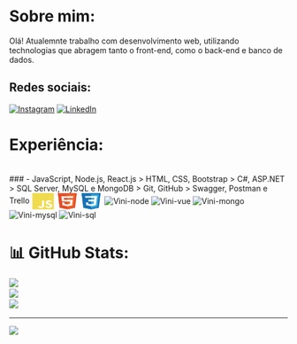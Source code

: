 
# Sobre mim:
Olá! Atualemnte trabalho com desenvolvimento web, utilizando technologias que abragem tanto o front-end, como o back-end e banco de dados.


## Redes sociais:
[![Instagram](https://img.shields.io/badge/Instagram-%23E4405F.svg?logo=Instagram&logoColor=white)](https://instagram.com/viniciuzrock) [![LinkedIn](https://img.shields.io/badge/LinkedIn-%230077B5.svg?logo=linkedin&logoColor=white)](https://linkedin.com/in/vinicius-rocha-santos) 
  
# Experiência:
 <div style="display: inline_block"><br>
   ### - JavaScript, Node.js, React.js
   > HTML, CSS, Bootstrap
   > C#, ASP.NET
   > SQL Server, MySQL e MongoDB
   > Git, GitHub
   > Swagger, Postman e Trello
  <img align="center" alt="Vini-Js" height="30" width="40" src="https://raw.githubusercontent.com/devicons/devicon/master/icons/javascript/javascript-plain.svg">
  <img align="center" alt="Vini-HTML" height="30" width="40" src="https://raw.githubusercontent.com/devicons/devicon/master/icons/html5/html5-original.svg">
  <img align="center" alt="Vini-CSS" height="30" width="40" src="https://raw.githubusercontent.com/devicons/devicon/master/icons/css3/css3-original.svg">
  <img align="center" alt="Vini-node" height="30" width="40" src="https://cdn.jsdelivr.net/gh/devicons/devicon/icons/nodejs/nodejs-original.svg">
  <img align="center" alt="Vini-vue"  height="30" width="40" src="https://cdn.jsdelivr.net/gh/devicons/devicon/icons/reactjs/reactjs-original.svg" />
  <img align="center" alt="Vini-mongo" height="30" width="40" src="https://cdn.jsdelivr.net/gh/devicons/devicon/icons/mongodb/mongodb-original-wordmark.svg" />        
  <img align="center" alt="Vini-mysql" height="30" width="40" src="https://cdn.jsdelivr.net/gh/devicons/devicon/icons/mysql/mysql-original.svg" />
  <img align="center" alt="Vini-sql" height="30" width="40" src="https://cdn.jsdelivr.net/gh/devicons/devicon/icons/microsoftsqlserver/microsoftsqlserver-plain.svg"/> 
</div> 

# 📊 GitHub Stats:

![](https://github-readme-stats.vercel.app/api?username=viniciuzrock&theme=dark&hide_border=false&include_all_commits=false&count_private=false)<br/>
![](https://github-readme-streak-stats.herokuapp.com/?user=viniciuzrock&theme=dark&hide_border=false)<br/>
![](https://github-readme-stats.vercel.app/api/top-langs/?username=viniciuzrock&theme=dark&hide_border=false&include_all_commits=false&count_private=false&layout=compact)

---
[![](https://visitcount.itsvg.in/api?id=viniciuzrock&icon=2&color=0)](https://visitcount.itsvg.in)

<!-- Proudly created with GPRM ( https://gprm.itsvg.in ) -->
